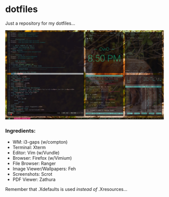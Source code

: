 # dotfiles
Just a repository for my dotfiles...

![Image of setup](screencap.jpg?raw=true "Setup")

### Ingredients:
* WM: i3-gaps (w/compton)
* Terminal: Xterm
* Editor: Vim (w/Vundle)
* Browser: Firefox (w/Vimium)
* File Browser: Ranger
* Image Viewer/Wallpapers: Feh
* Screenshots: Scrot
* PDF Viewer: Zathura

Remember that .Xdefaults is used *instead of* .Xresources...
